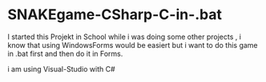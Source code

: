 # SNAKEgame-CSharp-C-in-.bat
I started this Projekt in School while i was doing some other projects , 
i know that using WindowsForms would be easiert but i want to do this game in .bat first and then do it in Forms. 

i am using Visual-Studio with C#
